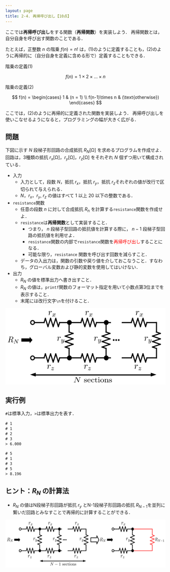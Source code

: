 ```yaml
---
layout: page
title: 2-4. 再帰呼び出し【10点】
---
```


ここでは**再帰呼び出し**をする関数（**再帰関数**）を実装しよう．
再帰関数とは，自分自身を呼び出す関数のことである．

たとえば，正整数 $n$ の階乗 $f(n)=n!$ は，(1)のように定義することも，(2)のように再帰的に（自分自身を定義に含める形で）定義することもできる．

階乗の定義(1)

$$
f(n) = 1\times 2\times\dots \times n
$$

階乗の定義(2)

$$
f(n) = \begin{cases}
    1 & (n = 1) \\
    f(n-1)\times n & (\text{otherwise})
    \end{cases}
$$

ここでは，(2)のように再帰的に定義された関数を実装しよう．
再帰呼び出しを使いこなせるようになると，プログラミングの幅が大きく広がる．

## 問題

下図に示す $N$ 段梯子形回路の合成抵抗 $R_N$[Ω] を求めるプログラムを作成せよ．
回路は，3種類の抵抗 $r_x$[Ω]，$r_y$[Ω]，$r_z$[Ω] をそれぞれ $N$ 個ずつ用いて構成されている．

- 入力
    - 入力として，段数 $N$，抵抗 $r_x$，抵抗 $r_y$，抵抗 $r_z$それぞれの値が改行で区切られて与えられる．
    - $N$，$r_x$，$r_y$, $r_z$ の値はすべて 1 以上 20 以下の整数である．
- `resistance`関数
    - 任意の段数 $n$ に対して合成抵抗 $R_n$ を計算する`resistance`関数を作成せよ．
    - `resistance`は**再帰関数**として実装すること．
        - つまり， $n$ 段梯子型回路の抵抗値を計算する際に， $n-1$ 段梯子型回路の抵抗値を利用せよ．
        - `resistance`関数の内部で`resistance`関数を<font color="red">再帰呼び出し</font>することになる．
        - 可能な限り，`resistance` 関数を呼び出す回数を減らすこと．
    - データの入出力は，関数の引数や戻り値を介しておこなうこと．すなわち，グローバル変数および静的変数を使用してはいけない．
- 出力
    - $R_N$ の値を標準出力へ書き出すこと．
    - $R_N$ の値は，`printf`関数のフォーマット指定を用いて小数点第3位までを表示すること．
    - 末尾には改行文字`\n`を付けること．

![N段梯子形回路](./circuit1.png "N段梯子形回路")

## 実行例

`#`は標準入力，`>`は標準出力を表す．

```
# 1
# 1
# 2
# 3
> 6.000
```

```
# 5
# 1
# 3
# 5
> 8.196
```

## ヒント：$R_N$ の計算法
- $R_N$ の値はN段梯子形回路が抵抗 $r_y$ とN-1段梯子形回路の抵抗 $R_{N-1}$を並列に繋いだ回路とみなすことで再帰的に計算することができる．

![N段梯子形回路](./circuit2.png "N段梯子形回路での抵抗 $R_N$ と 抵抗$R_{N-1}$ の関係")
